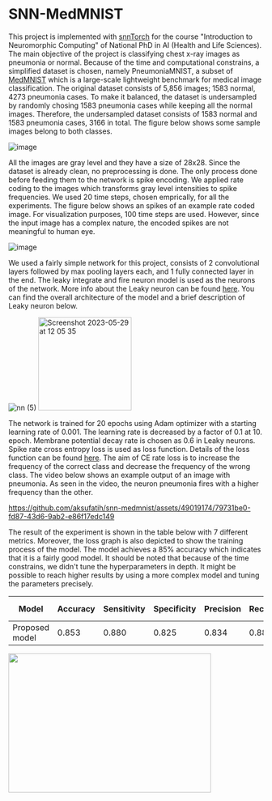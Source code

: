 # SNN-MedMNIST
This project is implemented with [snnTorch](https://snntorch.readthedocs.io/en/latest/index.html) for the course "Introduction to Neuromorphic Computing" of National PhD in AI (Health and Life Sciences).
The main objective of the project is classifying chest x-ray images as pneumonia or normal. 
Because of the time and computational constrains, a simplified dataset is chosen, namely PneumoniaMNIST, a subset of [MedMNIST](https://medmnist.com/) which is a large-scale lightweight benchmark for medical image classification. 
The original dataset consists of 5,856 images; 1583 normal, 4273 pneumonia cases.
To make it balanced, the dataset is undersampled by randomly chosing 1583 pneumonia cases while keeping all the normal images.
Therefore, the undersampled dataset consists of 1583 normal and 1583 pneumonia cases, 3166 in total. 
The figure below shows some sample images belong to both classes.

![image](https://github.com/aksufatih/snn-medmnist/assets/49019174/91dda72f-11ac-4d43-92e4-df9c7a252b19)

All the images are gray level and they have a size of 28x28.
Since the dataset is already clean, no preprocessing is done. 
The only process done before feeding them to the network is spike encoding.
We applied rate coding to the images which transforms gray level intensities to spike frequencies. 
We used 20 time steps, chosen emprically, for all the experiments. 
The figure below shows an spikes of an example rate coded image.
For visualization purposes, 100 time steps are used. 
However, since the input image has a complex nature, the encoded spikes are not meaningful to human eye.

![image](https://github.com/aksufatih/snn-medmnist/assets/49019174/6cd2e96b-1ea5-4ed4-868c-dc32eeac2337)

We used a fairly simple network for this project, consists of 2 convolutional layers followed by max pooling layers each, and 1 fully connected layer in the end. 
The leaky integrate and fire neuron model is used as the neurons of the network. 
More info about the Leaky neuron can be found [here](https://snntorch.readthedocs.io/en/latest/snn.neurons_leaky.html).
You can find the overall architecture of the model and a brief description of Leaky neuron below.

![nn (5)](https://github.com/aksufatih/snn-medmnist/assets/49019174/586234e7-3ffa-4ea9-ac58-b645d55e6ff3)
<img width="184" alt="Screenshot 2023-05-29 at 12 05 35" src="https://github.com/aksufatih/snn-medmnist/assets/49019174/82ce63c1-ae8c-40b1-a468-19c2379ffd0e">

The network is trained for 20 epochs using Adam optimizer with a starting learning rate of 0.001. 
The learning rate is decreased by a factor of 0.1 at 10. epoch. 
Membrane potential decay rate is chosen as 0.6 in Leaky neurons. 
Spike rate cross entropy loss is used as loss function. 
Details of the loss function can be found [here](https://snntorch.readthedocs.io/en/latest/snntorch.functional.html#snntorch.functional.loss.ce_rate_loss).
The aim of CE rate loss is to increase the frequency of the correct class and decrease the frequency of the wrong class.
The video below shows an example output of an image with pneumonia. 
As seen in the video, the neuron pneumonia fires with a higher frequency than the other. 

https://github.com/aksufatih/snn-medmnist/assets/49019174/79731be0-fd87-43d6-9ab2-e86f17edc149

The result of the experiment is shown in the table below with 7 different metrics. Moreover, the loss graph is also depicted to show the training process of the model. The model achieves a 85% accuracy which indicates that it is a fairly good model. It should be noted that because of the time constrains, we didn't tune the hyperparameters in depth. It might be possible to reach higher results  by using a more complex model and tuning the parameters precisely. 

|      Model     | Accuracy | Sensitivity | Specificity | Precision | Recall | F1 Score | GMean |
|----------------|----------|-------------|-------------|-----------|--------|----------|-------|
| Proposed model |   0.853  |    0.880    |    0.825    |   0.834   |  0.880 |   0.857  | 0.852 |


<img src="https://github.com/aksufatih/snn-medmnist/assets/49019174/a8cd4931-5fe6-4a61-be03-9bc8d9d1c58b" width="400" height="275">
